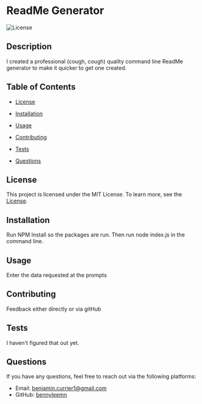 # ReadMe Generator

![License](https://img.shields.io/badge/license-MIT-green.svg)

## Description

I created a professional (cough, cough) quality command line ReadMe generator to make it quicker to get one created.

## Table of Contents

- [License](#license)
  
- [Installation](#installation)
- [Usage](#usage)
- [Contributing](#contributing)
- [Tests](#tests)
- [Questions](#questions)

## License

This project is licensed under the MIT License. To learn more, see the [License](https://opensource.org/licenses/MIT).

## Installation

Run NPM Install so the packages are run. Then run node index.js in the command line.

## Usage

Enter the data requested at the prompts

## Contributing

Feedback either directly or via gitHub

## Tests

I haven't figured that out yet.

## Questions

If you have any questions, feel free to reach out via the following platforms:

- Email: benjamin.currier1@gmail.com
- GitHub: [bennyleemn](https://github.com/bennyleemn)